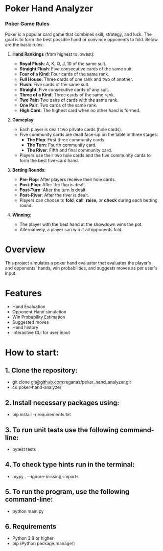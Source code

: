 # Poker Hand Analyzer

### Poker Game Rules

Poker is a popular card game that combines skill, strategy, and luck. The goal is to form the best possible hand or convince opponents to fold. Below are the basic rules:

1. **Hand Rankings** (from highest to lowest):
   - **Royal Flush**: A, K, Q, J, 10 of the same suit.
   - **Straight Flush**: Five consecutive cards of the same suit.
   - **Four of a Kind**: Four cards of the same rank.
   - **Full House**: Three cards of one rank and two of another.
   - **Flush**: Five cards of the same suit.
   - **Straight**: Five consecutive cards of any suit.
   - **Three of a Kind**: Three cards of the same rank.
   - **Two Pair**: Two pairs of cards with the same rank.
   - **One Pair**: Two cards of the same rank.
   - **High Card**: The highest card when no other hand is formed.

2. **Gameplay**:
   - Each player is dealt two private cards (hole cards).
   - Five community cards are dealt face-up on the table in three stages:
     - **The Flop**: First three community cards.
     - **The Turn**: Fourth community card.
     - **The River**: Fifth and final community card.
   - Players use their two hole cards and the five community cards to form the best five-card hand.

3. **Betting Rounds**:
   - **Pre-Flop**: After players receive their hole cards.
   - **Post-Flop**: After the flop is dealt.
   - **Post-Turn**: After the turn is dealt.
   - **Post-River**: After the river is dealt.
   - Players can choose to **fold**, **call**, **raise**, or **check** during each betting round.

4. **Winning**:
   - The player with the best hand at the showdown wins the pot.
   - Alternatively, a player can win if all opponents fold.

# Overview
This project simulates a poker hand evaluator that evaluates the player's and opponents' hands, win probabilities, and suggests moves as per user's input.

# Features
- Hand Evaluation
- Opponent Hand simulation
- Win Probability Estimation
- Suggested moves
- Hand history
- Interactive CLI for user input


# How to start:

## 1. Clone the repository:

- git clone git@github.com:reganas/poker_hand_analyzer.git
- cd poker-hand-analyzer

## 2. Install necessary packages using:

- pip install -r requirements.txt

## 3. To run unit tests use the following command-line:

- pytest tests

## 4. To check type hints run in the terminal:

- mypy . --ignore-missing-imports

## 5. To run the program, use the following command-line:

- python main.py

## 6. Requirements

- Python 3.8 or higher
- pip (Python package manager)






